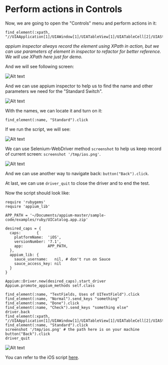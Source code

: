 # Perform actions in Controls

Now, we are going to open the "Controls" menu and perform actions in it:

<pre><code>find_element(:xpath, "//UIAApplication[1]/UIAWindow[1]/UIATableView[1]/UIATableCell[2]/UIAStaticText[1]").click
</code></pre>

*appium inspector always record the element using XPath in action, but we can use parameters of element in inspector to refactor for better reference. We will use XPath here just for demo.*

And we will see following screen:

![Alt text](https://raw.githubusercontent.com/hy1984427/appium/master/images/ios_script_contorls.png "Open Controls")

And we can use appium inspector to help us to find the name and other parameters we need for the "Standard Switch".

![Alt text](https://raw.githubusercontent.com/hy1984427/appium/master/images/ios_script_contorls_standard_switch.png "Use appium inspector to find name of Standard Switch")

With the names, we can locate it and turn on it:

<pre><code>find_element(:name, "Standard").click
</code></pre>

If we run the script, we will see:

![Alt text](https://raw.githubusercontent.com/hy1984427/appium/master/images/ios_script_contorls_turn_on_standard_switch.png "Turn on standard switch")

We can use Selenium-WebDriver method `screenshot` to help us keep record of current screen: `screenshot '/tmp/ios.png'`.

![Alt text](https://raw.githubusercontent.com/hy1984427/appium/master/images/ios_script_screenshot.png "Take screenshot")

And we can use another way to navigate back: `button("Back").click`.

At last, we can use `driver_quit` to close the driver and to end the test.

Now the script should look like:

<pre><code>require 'rubygems'
require 'appium_lib'

APP_PATH = '~/Documents/appium-master/sample-code/examples/ruby/UICatalog.app.zip'

desired_caps = {
  caps:       {
    platformName:  'iOS',
    versionNumber: '7.1',
    app:           APP_PATH,
  },
  appium_lib: {
    sauce_username:   nil, # don't run on Sauce
    sauce_access_key: nil
  }
}

Appium::Driver.new(desired_caps).start_driver
Appium.promote_appium_methods self.class

find_element(:name, "TextFields, Uses of UITextField").click
find_element(:name, "Normal").send_keys "something"
find_element(:name, "Done").click
find_element(:name, "Check").send_keys "something else"
driver.back
find_element(:xpath, "//UIAApplication[1]/UIAWindow[1]/UIATableView[1]/UIATableCell[2]/UIAStaticText[1]").click
find_element(:name, "Standard").click
screenshot '/tmp/ios.png' # the path here is on your machine
button("Back").click
driver_quit
</code></pre>

![Alt text](https://raw.githubusercontent.com/hy1984427/appium/master/images/ios_script_contorls_script.png "ios.rb")

You can refer to the iOS script  [here](https://raw.githubusercontent.com/hy1984427/appium/master/scripts/ios.rb).

